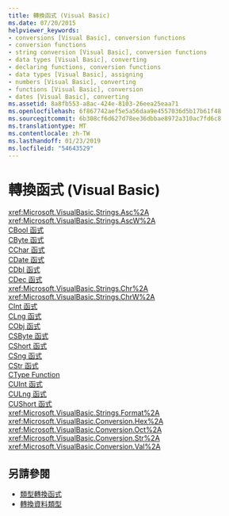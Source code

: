 ```yaml
---
title: 轉換函式 (Visual Basic)
ms.date: 07/20/2015
helpviewer_keywords:
- conversions [Visual Basic], conversion functions
- conversion functions
- string conversion [Visual Basic], conversion functions
- data types [Visual Basic], converting
- declaring functions, conversion functions
- data types [Visual Basic], assigning
- numbers [Visual Basic], converting
- functions [Visual Basic], conversion
- dates [Visual Basic], converting
ms.assetid: 8a8fb553-a8ac-424e-8103-26eea25eaa71
ms.openlocfilehash: 6f867742aef5e5a56daa9e4557036d5b17b61f48
ms.sourcegitcommit: 6b308cf6d627d78ee36dbbae8972a310ac7fd6c8
ms.translationtype: MT
ms.contentlocale: zh-TW
ms.lasthandoff: 01/23/2019
ms.locfileid: "54643529"
---
```

# <a name="conversion-functions-visual-basic"></a>轉換函式 (Visual Basic)

<xref:Microsoft.VisualBasic.Strings.Asc%2A>   
<xref:Microsoft.VisualBasic.Strings.AscW%2A>   
[CBool 函式](../../../visual-basic/language-reference/functions/type-conversion-functions.md)   
[CByte 函式](../../../visual-basic/language-reference/functions/type-conversion-functions.md)   
[CChar 函式](../../../visual-basic/language-reference/functions/type-conversion-functions.md)   
[CDate 函式](../../../visual-basic/language-reference/functions/type-conversion-functions.md)   
[CDbl 函式](../../../visual-basic/language-reference/functions/type-conversion-functions.md)   
[CDec 函式](../../../visual-basic/language-reference/functions/type-conversion-functions.md)   
<xref:Microsoft.VisualBasic.Strings.Chr%2A>   
<xref:Microsoft.VisualBasic.Strings.ChrW%2A>   
[CInt 函式](../../../visual-basic/language-reference/functions/type-conversion-functions.md)   
[CLng 函式](../../../visual-basic/language-reference/functions/type-conversion-functions.md)   
[CObj 函式](../../../visual-basic/language-reference/functions/type-conversion-functions.md)   
[CSByte 函式](../../../visual-basic/language-reference/functions/type-conversion-functions.md)   
[CShort 函式](../../../visual-basic/language-reference/functions/type-conversion-functions.md)   
[CSng 函式](../../../visual-basic/language-reference/functions/type-conversion-functions.md)   
[CStr 函式](../../../visual-basic/language-reference/functions/type-conversion-functions.md)   
[CType Function](../../../visual-basic/language-reference/functions/ctype-function.md)   
[CUInt 函式](../../../visual-basic/language-reference/functions/type-conversion-functions.md)   
[CULng 函式](../../../visual-basic/language-reference/functions/type-conversion-functions.md)   
[CUShort 函式](../../../visual-basic/language-reference/functions/type-conversion-functions.md)   
<xref:Microsoft.VisualBasic.Strings.Format%2A>   
<xref:Microsoft.VisualBasic.Conversion.Hex%2A>   
<xref:Microsoft.VisualBasic.Conversion.Oct%2A>   
<xref:Microsoft.VisualBasic.Conversion.Str%2A>   
<xref:Microsoft.VisualBasic.Conversion.Val%2A>

## <a name="see-also"></a>另請參閱

- [類型轉換函式](../../../visual-basic/language-reference/functions/type-conversion-functions.md)
- [轉換資料類型](../../../visual-basic/programming-guide/concepts/linq/converting-data-types.md)
